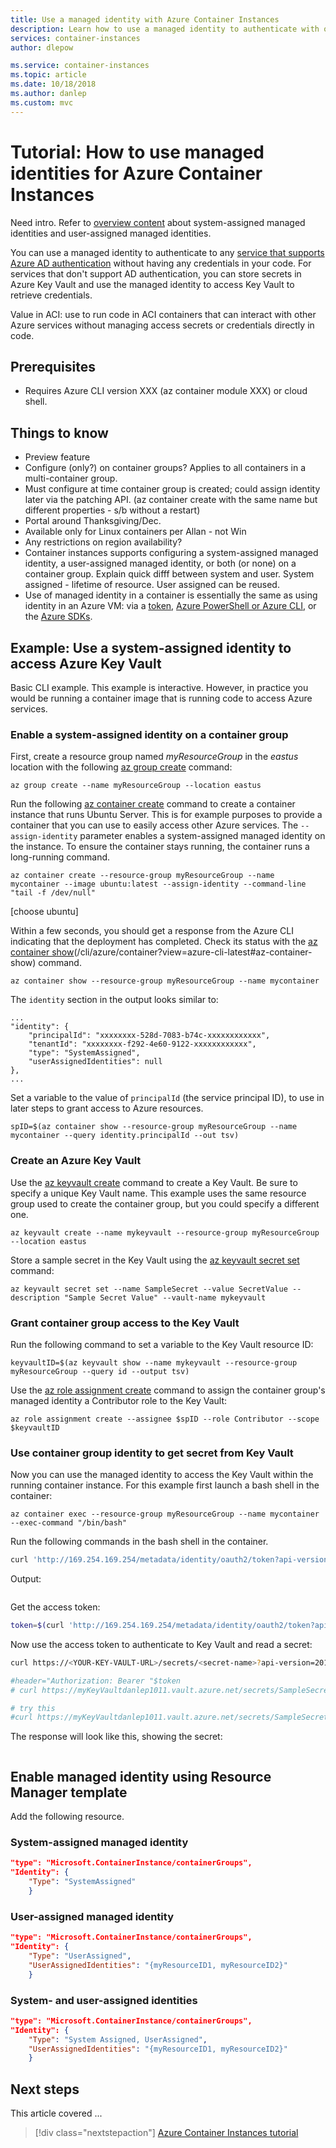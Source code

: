```yaml
---
title: Use a managed identity with Azure Container Instances
description: Learn how to use a managed identity to authenticate with other Azure services from Azure Container Instances.
services: container-instances
author: dlepow

ms.service: container-instances
ms.topic: article
ms.date: 10/18/2018
ms.author: danlep
ms.custom: mvc
---
```


# Tutorial: How to use managed identities for Azure Container Instances

Need intro. Refer to [overview content](../active-directory/managed-identities-azure-resources/overview.md) about system-assigned managed identities and user-assigned managed identities.

You can use a managed identity to authenticate to any [service that supports Azure AD authentication](../active-directory/managed-identities-azure-resources/services-support-msi.md#azure-services-that-support-azure-ad-authentication) without having any credentials in your code. For services that don't support AD authentication, you can store secrets in Azure Key Vault and use the managed identity to access Key Vault to retrieve credentials. 

Value in ACI: use to run code in ACI containers that can interact with other Azure services without managing access secrets or credentials directly in code.

## Prerequisites

* Requires Azure CLI version XXX (az container module XXX) or cloud shell.

## Things to know

* Preview feature
* Configure (only?) on container groups? Applies to all containers in a multi-container group.
* Must configure at time container group is created; could assign identity later via the patching API. (az container create with the same name but different properties - s/b without a restart)
* Portal around Thanksgiving/Dec.
* Available only for Linux containers per Allan - not Win
* Any restrictions on region availability?
* Container instances supports configuring a system-assigned managed identity, a user-assigned managed identity, or both (or none) on a container group. Explain quick difff between system and user. System assigned - lifetime of resource. User assigned can be reused.
* Use of managed identity in a container is essentially the same as using identity in an Azure VM: via a [token](../active-directory/managed-identities-azure-resources/how-to-use-vm-token.md), [Azure PowerShell or Azure CLI](../active-directory/managed-identities-azure-resources/how-to-use-vm-sign-in.md), or the [Azure SDKs](../active-directory/managed-identities-azure-resources/how-to-use-vm-sdk.md).


## Example: Use a system-assigned identity to access Azure Key Vault

Basic CLI example. This example is interactive. However, in practice you would be running a container image that is running code to access Azure services.

### Enable a system-assigned identity on a container group

First, create a resource group named *myResourceGroup* in the *eastus* location with the following [az group create](/cli/azure/group?view=azure-cli-latest#az-group-create) command:

```azurecli-interactive
az group create --name myResourceGroup --location eastus
```

Run the following [az container create](/cli/azure/container?view=azure-cli-latest#az-container-create) command to create a container instance that runs Ubuntu Server. This is for example purposes to provide a container that you can use to easily access other Azure services. The `--assign-identity` parameter enables a system-assigned managed identity on the instance. To ensure the container stays running, the container runs a long-running command.

```azurecli-interactive
az container create --resource-group myResourceGroup --name mycontainer --image ubuntu:latest --assign-identity --command-line "tail -f /dev/null"
```

[choose ubuntu]

Within a few seconds, you should get a response from the Azure CLI indicating that the deployment has completed. Check its status with the [az container show][az-container-show](/cli/azure/container?view=azure-cli-latest#az-container-show) command.

```azurecli-interactive
az container show --resource-group myResourceGroup --name mycontainer
```

The `identity` section in the output looks similar to:

```console
...
"identity": {
    "principalId": "xxxxxxxx-528d-7083-b74c-xxxxxxxxxxxx",
    "tenantId": "xxxxxxxx-f292-4e60-9122-xxxxxxxxxxxx",
    "type": "SystemAssigned",
    "userAssignedIdentities": null
},
...
```

Set a variable to the value of `principalId` (the service principal ID), to use in later steps to grant access to Azure resources.

```azurecli-interactive
spID=$(az container show --resource-group myResourceGroup --name mycontainer --query identity.principalId --out tsv)
```

### Create an Azure Key Vault

Use the [az keyvault create](/cli/azure/keyvault?view=azure-cli-latest#az-keyvault-create) command to create a Key Vault. Be sure to specify a unique Key Vault name. This example uses the same resource group used to create the container group, but you could specify a different one.

```azurecli-interactive
az keyvault create --name mykeyvault --resource-group myResourceGroup --location eastus
```

Store a sample secret in the Key Vault using the [az keyvault secret set](//cli/azure/keyvault/secret?view=azure-cli-latest#az-keyvault-secret-set) command:

```azurecli-interactive
az keyvault secret set --name SampleSecret --value SecretValue --description "Sample Secret Value" --vault-name mykeyvault
```

### Grant container group access to the Key Vault

Run the following command to set a variable to the Key Vault resource ID:

```azurecli-interactive
keyvaultID=$(az keyvault show --name mykeyvault --resource-group myResourceGroup --query id --output tsv)
```

Use the [az role assignment create](/cli/azure/role/assignment?view=azure-cli-latest#az-role-assignment-create) command to assign the container group's managed identity a Contributor role to the Key Vault:

```azurecli-interactive
az role assignment create --assignee $spID --role Contributor --scope $keyvaultID
```

### Use container group identity to get secret from Key Vault

Now you can use the managed identity to access the Key Vault within the running container instance. For this example first launch a bash shell in the container:

```azurecli-interactive
az container exec --resource-group myResourceGroup --name mycontainer --exec-command "/bin/bash"
```

Run the following commands in the bash shell in the container. 

```bash
curl 'http://169.254.169.254/metadata/identity/oauth2/token?api-version=2018-02-01&resource=https%3A%2F%2Fvault.azure.net%2F' -H Metadata:true -s
```

Output:

```bash{"access_token":"xxxxxxxxxxxxxxxxxxxxxxxxxxxxxxxx1QiLCJhbGciOiJSUzI1NiIsIng1dCI6Imk2bEdrM0ZaenhSY1ViMkMzbkVRN3N5SEpsWSIsImtpZCI6Imk2bEdrM0ZaenhSY1ViMkMzbkVRN3N5SEpsWSJ9......xXxxxxxxxxxxxxxxxx","refresh_token":"","expires_in":"28799","expires_on":"1539927532","not_before":"1539898432","resource":"https://vault.azure.net/","token_type":"Bearer"}
```

Get the access token:

```bash
token=$(curl 'http://169.254.169.254/metadata/identity/oauth2/token?api-version=2018-02-01&resource=https%3A%2F%2Fvault.azure.net%2F' -H Metadata:true -s | jq '.access_token')
```

Now use the access token to authenticate to Key Vault and read a secret:

```bash
curl https://<YOUR-KEY-VAULT-URL>/secrets/<secret-name>?api-version=2016-10-01 -H "Authorization: Bearer $token"

#header="Authorization: Bearer "$token
# curl https://myKeyVaultdanlep1011.vault.azure.net/secrets/SampleSecret?api-version=2016-10-01 -H "Authorization: Bearer $token"

# try this
#curl https://myKeyVaultdanlep1011.vault.azure.net/secrets/SampleSecret?api-version=2016-10-01 -H $header
```

The response will look like this, showing the secret:

```bash

```

## Enable managed identity using Resource Manager template

Add the following resource.

### System-assigned managed identity

```json
"type": "Microsoft.ContainerInstance/containerGroups",
"Identity": {
    "Type": "SystemAssigned"
    }
```

### User-assigned managed identity

```json
"type": "Microsoft.ContainerInstance/containerGroups",
"Identity": {
    "Type": "UserAssigned",
    "UserAssignedIdentities": "{myResourceID1, myResourceID2}"
    }
```

### System- and user-assigned identities

```json
"type": "Microsoft.ContainerInstance/containerGroups",
"Identity": {
    "Type": "System Assigned, UserAssigned",
    "UserAssignedIdentities": "{myResourceID1, myResourceID2}"
    }
```

## Next steps

This article covered ...

> [!div class="nextstepaction"]
> [Azure Container Instances tutorial][aci-tutorial]

<!-- LINKS - Internal -->
[aci-tutorial]: ./container-instances-tutorial-prepare-app.md
[az-container-logs]: /cli/azure/container#az-container-logs
[az-container-show]: /cli/azure/container#az-container-show
[az-group-create]: /cli/azure/group#az-group-create
[az-group-deployment-create]: /cli/azure/group/deployment#az-group-deployment-create
[template-reference]: https://docs.microsoft.com/azure/templates/microsoft.containerinstance/containergroups

